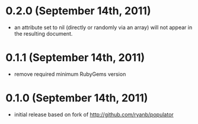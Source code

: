 # 0.2.0 (September 14th, 2011)

* an attribute set to nil (directly or randomly via an array) will not appear in the resulting document.

# 0.1.1 (September 14th, 2011)

* remove required minimum RubyGems version

# 0.1.0 (September 14th, 2011)

* initial release based on fork of http://github.com/ryanb/populator
